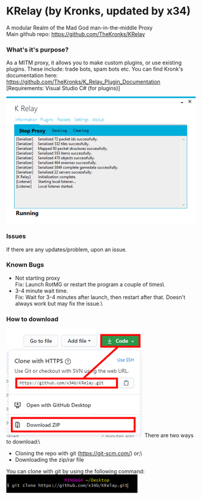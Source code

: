 # KRelay (by Kronks, updated by x34)
A modular Realm of the Mad God man-in-the-middle Proxy\
Main github repo: https://github.com/TheKronks/KRelay

### What's it's purpose?
As a MITM proxy, it allows you to make custom plugins, or use existing plugins. These include: trade bots, spam bots etc. You can find Kronk's documentation here: https://github.com/TheKronks/K_Relay_Plugin_Documentation [Requirements: Visual Studio C# (for plugins)]

![Screenshot](images/image.png)

### Issues
If there are any updates/problem, upon an issue.

### Known Bugs
- Not starting proxy\
Fix: Launch RotMG or restart the program a couple of times\
- 3-4 minute wait time.\
Fix: Wait for 3-4 minutes after launch, then restart after that. Doesn't always work but may fix the issue.\

### How to download
![Screenshot](images/image2.PNG)
There are two ways to download:\
- Cloning the repo with git (https://git-scm.com/) or;\
- Downloading the zip/rar file

You can clone with git by using the following command:
![Screenshot](images/image3.png)
